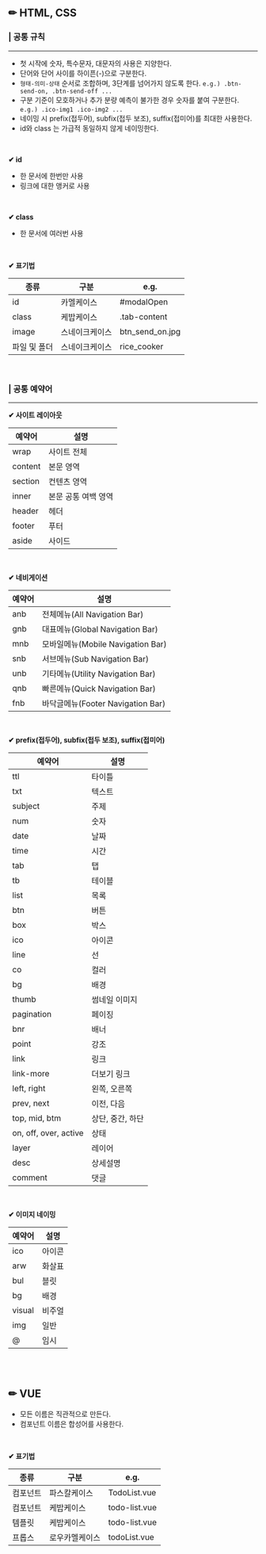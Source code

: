 ## ✏ HTML, CSS


### | 공통 규칙
---

 * 첫 시작에 숫자, 특수문자, 대문자의 사용은 지양한다.
 * 단어와 단어 사이를 하이픈(-)으로 구분한다.
 * `형태-의미-상태` 순서로 조합하며, 3단계를 넘어가지 않도록 한다. `e.g.) .btn-send-on, .btn-send-off ...`
 * 구분 기준이 모호하거나 추가 분량 예측이 불가한 경우 숫자를 붙여 구분한다.  `e.g.) .ico-img1 .ico-img2 ...`
* 네이밍 시 prefix(접두어), subfix(접두 보조), suffix(접미어)를 최대한 사용한다.
* id와 class 는 가급적 동일하지 않게 네이밍한다.

<br>

**✔ id**

* 한 문서에 한번만 사용
* 링크에 대한 앵커로 사용

<br>

**✔ class**

* 한 문서에 여러번 사용

<br>

**✔ 표기법**

| 종류 | 구분 | e.g. | 
|--|--|--|
| id | 카멜케이스| #modalOpen | 
| class | 케밥케이스 | .tab-content | 
| image | 스네이크케이스 | btn_send_on.jpg | 
| 파일 및 폴더 | 스네이크케이스 | rice_cooker | 

<br>


### | 공통 예약어
---

**✔ 사이트 레이아웃**

| 예약어 | 설명 | 
|--|--|
| wrap | 사이트 전체 | 
| content | 본문 영역 | 
| section | 컨텐츠 영역 | 
| inner | 본문 공통 여백 영역 | 
| header | 헤더 |
| footer | 푸터 |
| aside | 사이드 |

<br>

**✔ 네비게이션**

| 예약어 | 설명 | 
|--|--|
| anb | 전체메뉴(All Navigation Bar) | 
| gnb | 대표메뉴(Global Navigation Bar) | 
| mnb | 모바일메뉴(Mobile Navigation Bar) | 
| snb | 서브메뉴(Sub Navigation Bar) | 
| unb | 기타메뉴(Utility Navigation Bar) | 
| qnb | 빠른메뉴(Quick Navigation Bar) | 
| fnb | 바닥글메뉴(Footer Navigation Bar) | 

<br>

**✔ prefix(접두어), subfix(접두 보조), suffix(접미어)**

| 예약어 | 설명 | 
|--|--|
| ttl | 타이틀 | 
| txt | 텍스트 | 
| subject | 주제 | 
| num | 숫자 | 
| date | 날짜 | 
| time | 시간 | 
| tab | 탭 | 
| tb | 테이블 | 
| list | 목록 | 
| btn | 버튼 | 
| box | 박스 | 
| ico | 아이콘 | 
| line | 선 | 
| co | 컬러 |  
| bg | 배경 | 
| thumb | 썸네일 이미지 | 
| pagination | 페이징 | 
| bnr | 배너 | 
| point | 강조 | 
| link | 링크 | 
| link-more | 더보기 링크 | 
| left, right | 왼쪽, 오른쪽 | 
| prev, next | 이전, 다음 | 
| top, mid, btm | 상단, 중간, 하단  | 
| on, off, over, active | 상태 | 
| layer | 레이어 | 
| desc | 상세설명 | 
| comment | 댓글 | 

<br>

**✔ 이미지 네이밍**

| 예약어 | 설명 | 
|--|--|
| ico | 아이콘 | 
| arw | 화살표 | 
| bul | 블릿 | 
| bg | 배경 | 
| visual | 비주얼 | 
| img | 일반 | 
| @ | 임시 | 

<br><br>

## ✏  VUE

* 모든 이름은 직관적으로 만든다.
* 컴포넌트 이름은 합성어를 사용한다.

<br>

**✔ 표기법**

| 종류 | 구분 | e.g. | 
|--|--|--|
| 컴포넌트 | 파스칼케이스| TodoList.vue | 
| 컴포넌트 | 케밥케이스| todo-list.vue | 
| 템플릿 | 케밥케이스| todo-list.vue | 
| 프롭스 | 로우카멜케이스| todoList.vue | 


<br>

